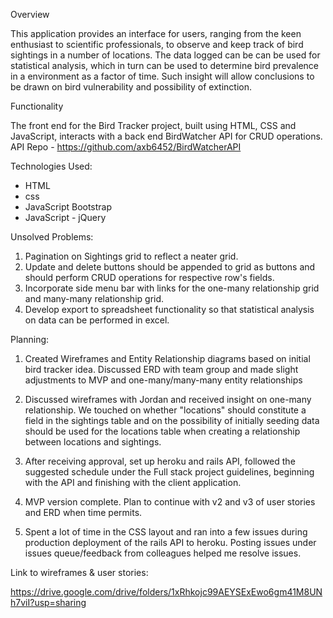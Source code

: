 Overview

This application provides an interface for users, ranging from the keen enthusiast to scientific professionals, to observe and keep track of bird sightings in a number of locations. The data logged can be can be used for statistical analysis, which in turn can be used to determine bird prevalence in a environment as a factor of time. Such insight will allow conclusions to be drawn on bird vulnerability and possibility of extinction.

Functionality

The front end for the Bird Tracker project, built using HTML, CSS and JavaScript, interacts with a back end BirdWatcher API for CRUD operations. API Repo - https://github.com/axb6452/BirdWatcherAPI

Technologies Used:

- HTML
- css
- JavaScript Bootstrap
- JavaScript - jQuery

Unsolved Problems:

1) Pagination on Sightings grid to reflect a neater grid.
2) Update and delete buttons should be appended to grid as buttons and should perform CRUD operations for respective row's fields.
3) Incorporate side menu bar with links for the one-many relationship grid and many-many relationship grid.
4) Develop export to spreadsheet functionality so that statistical analysis on data can be performed in excel.

Planning:

1) Created Wireframes and Entity Relationship diagrams based on initial bird tracker idea. Discussed ERD with team group and made slight adjustments to MVP and one-many/many-many entity relationships

2) Discussed wireframes with Jordan and received insight on one-many relationship. We touched on whether "locations" should constitute a field in the sightings table and on the possibility of initially seeding data should be used for the locations table when creating a relationship between locations and sightings.

3) After receiving approval, set up heroku and rails API, followed the suggested schedule under the Full stack project guidelines, beginning with the API and finishing with the client application.

4) MVP version complete. Plan to continue with v2 and v3 of user stories and ERD when time permits.

5) Spent a lot of time in the CSS layout and ran into a few issues during production deployment of the rails API to heroku. Posting issues under issues queue/feedback from colleagues helped me resolve issues.

Link to wireframes & user stories:

https://drive.google.com/drive/folders/1xRhkojc99AEYSExEwo6gm41M8UNh7viI?usp=sharing
